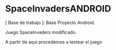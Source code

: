 # SpaceInvadersANDROID

[ Base de trabajo ]: Base Proyecto Android.

Juego SpaceInvaders modificado.

A partir de aqui procedemos a testear el juego

